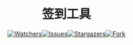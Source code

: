 <div>
  <h1 style="text-align: center;">签到工具</h1>
  <p style="display: flex; justify-content: center;">
    <a href="https://github.com/KiritanTakechi/sign-in">
      <img alt="Watchers" src="https://img.shields.io/github/watchers/KiritanTakechi/sign-in?style=for-the-badge&logo=github&color=ff69b4&logoColor=fff&labelColor=333"></a>
    <a href="https://github.com/KiritanTakechi/sign-in/issues">
      <img alt="Issues" src="https://img.shields.io/github/issues/KiritanTakechi/sign-in?style=for-the-badge&logo=gitbook&color=yellow&logoColor=fff&labelColor=333"></a>
    <a href="https://github.com/KiritanTakechi/sign-in/stargazers">
      <img alt="Stargazers" src="https://img.shields.io/github/stars/KiritanTakechi/sign-in?style=for-the-badge&logo=starship&color=blueviolet&logoColor=fff&labelColor=333"></a>
    <a href="https://github.com/KiritanTakechi/sign-in/forks">
      <img alt="Fork" src="https://img.shields.io/github/forks/KiritanTakechi/sign-in?style=for-the-badge&logo=forgejo&color=green&logoColor=fff&labelColor=333"/></a>
  </p>
</div>




